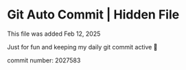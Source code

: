 # Git Auto Commit | Hidden File

This file was added Feb 12, 2025

Just for fun and keeping my daily git commit active 🤪

commit number: 2027583
